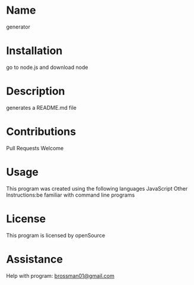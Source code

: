 # Name 
generator

# Installation 
go to node.js and download node

# Description 
generates a README.md file

# Contributions 
  Pull Requests Welcome

# Usage 
This program was created using the following languages  JavaScript
Other Instructions:be familiar with command line programs

# License 
This program is licensed by openSource

# Assistance 
Help with program: brossman01@gmail.com

